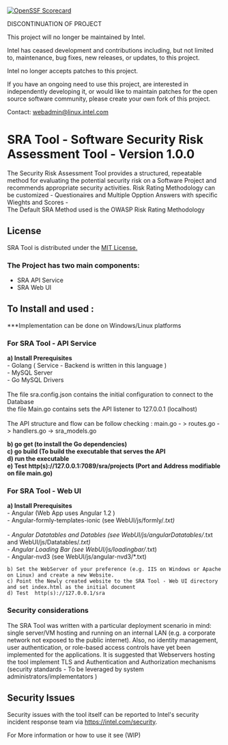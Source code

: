 [![OpenSSF Scorecard](https://api.securityscorecards.dev/projects/github.com/{owner}/{repo}/badge)](https://securityscorecards.dev/viewer/?uri=github.com/AlvinAtThales/sratool)

DISCONTINUATION OF PROJECT

This project will no longer be maintained by Intel.

Intel has ceased development and contributions including, but not limited to, maintenance, bug fixes, new releases, or updates, to this project.  

Intel no longer accepts patches to this project.

If you have an ongoing need to use this project, are interested in independently developing it, or would like to maintain patches for the open source software community, please create your own fork of this project.  

Contact: webadmin@linux.intel.com
# SRA Tool - Software Security Risk Assessment Tool  - <b>Version 1.0.0</b>

The Security  Risk Assessment Tool provides  a structured, repeatable method 
for evaluating the potential security risk on a Software Project and recommends appropriate security activities.
Risk Rating Methodology can be customized - Questionaires and Multiple Opption Answers with specific Wieghts and Scores -
<br/>The Default SRA Method used is the OWASP Risk Rating Methodology

## License
  SRA Tool is distributed under the <a href="https://gitlab.devtools.intel.com/rmundome/sratool/blob/master/LICENSE">MIT License.</a>


### The Project has two main components:<br/> 
 - SRA API Service
 - SRA Web UI
    
## To Install and used :
***Implementation can be done on Windows/Linux platforms

### For SRA Tool - API Service 

  <b>a) Install Prerequisites</b><br/>
    - Golang ( Service - Backend is written in this language )<br/>
    - MySQL Server <br/>
    - Go MySQL Drivers<br/><br/>
The file sra.config.json contains the initial configuration to connect to the Database<br/>
the file Main.go contains sets the API listener to 127.0.0.1 (localhost)<br/><br/>
The API structure and flow can be follow checking : main.go - > routes.go -> handlers.go -> sra_models.go<br/>

<b>b) go get (to install the Go dependencies)</b><br/>
<b>c) go build (To build the executable that serves the API</b><br/>
<b>d) run the executable </b><br/>
<b>e) Test http(s)://127.0.0.1:7089/sra/projects (Port and Address modifiable on file main.go)</b><br/>

### For SRA Tool - Web UI
  <b>a) Install Prerequisites</b><br/>
    - Angular (Web App uses Angular 1.2 )<br/> 
    - Angular-formly-templates-ionic (see WebUI/js/formly/*.txt)<br/>    
    - Angular Datatables and Datables  (see WebUI/js/angularDatatables/*.txt and WebUI/js/Datatables/*.txt)<br/> 
    - Angular Loading Bar (see WebUI/js/loadingbar/*.txt)<br/>
    - Angular-nvd3 (see WebUI/js/angular-nvd3/*.txt) <br/>
    
    b) Set the WebServer of your preference (e.g. IIS on Windows or Apache on Linux) and create a new Website.
    c) Point the Newly created website to the SRA Tool - Web UI directory and set index.html as the initial document
    d) Test  http(s)://127.0.0.1/sra



### Security considerations
The SRA Tool was written with a particular deployment scenario in mind: single server/VM hosting and running on an internal LAN (e.g. a corporate network not exposed to the public internet). 
Also, no identity management, user authentication, or role-based access controls have yet been implemented for the applications.
It is suggested that Webservers hosting the tool implement TLS and Authentication and Authorization mechanisms (security standards - To be leveraged by system administrators/implementators ) 



## Security Issues
Security issues with the tool itself can be reported to Intel's security incident response team via https://intel.com/security.

 
For More information or how to use it see (WIP)

